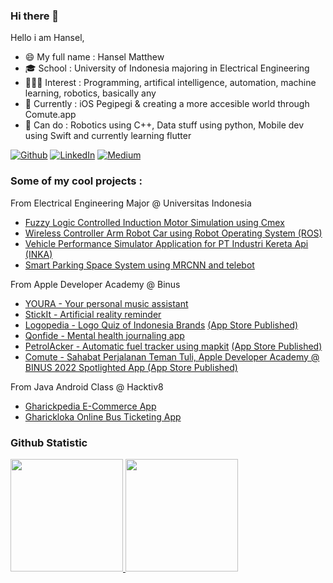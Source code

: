 ### Hi there 👋
Hello i am Hansel,
- 😄 My full name   : Hansel Matthew
- 🎓 School         : University of Indonesia majoring in Electrical Engineering
- 👨🏼‍💻 Interest       : Programming, artifical intelligence, automation, machine learning, robotics, basically any 
- 🙇 Currently      : iOS Pegipegi & creating a more accesible world through Comute.app
- 🍳 Can do         : Robotics using C++, Data stuff using python, Mobile dev using Swift and currently learning flutter

<p><a href="https://github.com/hnslmp" target="_blank"><img alt="Github" src="https://img.shields.io/badge/GitHub-%2312100E.svg?&style=for-the-badge&logo=Github&logoColor=white" /></a> 
<a href="https://www.linkedin.com/in/hanselmatthew/" target="_blank"><img alt="LinkedIn" src="https://img.shields.io/badge/linkedin-%230077B5.svg?&style=for-the-badge&logo=linkedin&logoColor=white" /></a> 
<a href="https://hnslmp.medium.com/" target="_blank"><img alt="Medium" src="https://img.shields.io/badge/medium-%2312100E.svg?&style=for-the-badge&logo=medium&logoColor=white" /></a>
</p>

### Some of my cool projects :
From Electrical Engineering Major @ Universitas Indonesia
- <a href="https://github.com/hnslmp/flcin_cmex">Fuzzy Logic Controlled Induction Motor Simulation using Cmex</a>
- <a href="https://github.com/hnslmp/armrobotcar_ros">Wireless Controller Arm Robot Car using Robot Operating System (ROS)</a>
- <a href="https://github.com/hnslmp/inka_vehicleperformance">Vehicle Performance Simulator Application for PT Industri Kereta Api (INKA)</a>
- <a href="https://github.com/hnslmp/smartparkingFTUI">Smart Parking Space System using MRCNN and telebot</a>

From Apple Developer Academy @ Binus
- <a href="https://github.com/melvnl/youra-v2">YOURA - Your personal music assistant</a>
- <a href="https://github.com/hnslmp/stickit">StickIt - Artificial reality reminder</a>
- <a href="https://github.com/RenzoAlvaroshan/Logo-Quiz-App">Logopedia - Logo Quiz of Indonesia Brands</a> <a href="https://apps.apple.com/id/app/logopedia/id1626268760">(App Store Published)</a>
- <a href="https://github.com/hnslmp/qonfide">Qonfide - Mental health journaling app</a>
- <a href="https://github.com/hnslmp/PetrolAcker">PetrolAcker - Automatic fuel tracker using mapkit</a> <a href="https://apps.apple.com/id/app/petrolacker/id1636276491">(App Store Published)</a>
- <a href="https://apps.apple.com/app/comute/id6444108882"> Comute - Sahabat Perjalanan Teman Tuli, Apple Developer Academy @ BINUS 2022 Spotlighted App (App Store Published)</a>

From Java Android Class @ Hacktiv8
- <a href="https://github.com/hnslmp/FinalProject2_E-Commerce-App">Gharickpedia E-Commerce App</a>
- <a href="https://github.com/hnslmp/FinalProject4-Bus-Ticketing-App">Gharickloka Online Bus Ticketing App</a>

### Github Statistic
<p align="left">
<a href="https://github.com/hnslmp">
  <img height="180em" src="https://github-readme-stats-eight-theta.vercel.app/api?username=hnslmp&show_icons=true&theme=algolia&include_all_commits=true&count_private=true"/>
  <img height="180em" src="https://github-readme-stats-eight-theta.vercel.app/api/top-langs/?username=hnslmp&hide=Jupyter Notebook&layout=compact&langs_count=8&theme=algolia"/>
</a>
</p>
